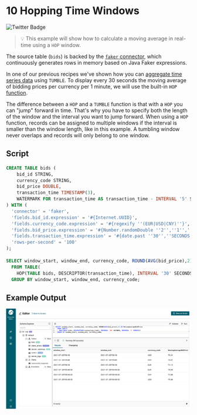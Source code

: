 # 10 Hopping Time Windows

![Twitter Badge](https://img.shields.io/badge/Flink%20Version-1.13%2B-lightgrey)

> :bulb: This example will show how to calculate a moving average in real-time using a `HOP` window.

The source table (`bids`) is backed by the [`faker` connector](https://flink-packages.org/packages/flink-faker), which continuously generates rows in memory based on Java Faker expressions.

In one of our previous recipes we've shown how you can [aggregate time series data](../01/01_group_by_window_tvf.md) using `TUMBLE`. 
To display every 30 seconds the moving average of bidding prices per currency per 1 minute, we will use the built-in `HOP` [function](https://ci.apache.org/projects/flink/flink-docs-stable/docs/dev/table/sql/queries/window-agg/).

The difference between a `HOP` and a `TUMBLE` function is that with a `HOP` you can "jump" forward in time. That's why you have to specify both the length of the window and the interval you want to jump forward. 
When using a `HOP` function, records can be assigned to multiple windows if the interval is smaller than the window length, like in this example. A tumbling window never overlaps and records will only belong to one window.  

## Script

```sql
CREATE TABLE bids ( 
    bid_id STRING,
    currency_code STRING,
    bid_price DOUBLE, 
    transaction_time TIMESTAMP(3),
    WATERMARK FOR transaction_time AS transaction_time - INTERVAL '5' SECONDS
) WITH (
  'connector' = 'faker',
  'fields.bid_id.expression' = '#{Internet.UUID}',
  'fields.currency_code.expression' = '#{regexify ''(EUR|USD|CNY)''}',
  'fields.bid_price.expression' = '#{Number.randomDouble ''2'',''1'',''150''}',
  'fields.transaction_time.expression' = '#{date.past ''30'',''SECONDS''}',
  'rows-per-second' = '100'
);

SELECT window_start, window_end, currency_code, ROUND(AVG(bid_price),2) AS MovingAverageBidPrice
  FROM TABLE(
    HOP(TABLE bids, DESCRIPTOR(transaction_time), INTERVAL '30' SECONDS, INTERVAL '1' MINUTE))
  GROUP BY window_start, window_end, currency_code;
```

## Example Output

![01_group_by_window](10_hopping_time_windows.png)
